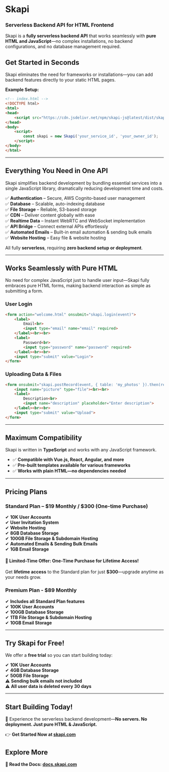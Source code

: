 # **Skapi**  
### **Serverless Backend API for HTML Frontend**  

Skapi is a **fully serverless backend API** that works seamlessly with **pure HTML and JavaScript**—no complex installations, no backend configurations, and no database management required.  

## **Get Started in Seconds**  

Skapi eliminates the need for frameworks or installations—you can add backend features directly to your static HTML pages.  

**Example Setup:**  

```html
<!-- index.html -->
<!DOCTYPE html>
<html>
<head>
    <script src="https://cdn.jsdelivr.net/npm/skapi-js@latest/dist/skapi.js"></script>
</head>
<body>
    <script>
        const skapi = new Skapi('your_service_id', 'your_owner_id');
    </script>
</body>
</html>
```

---

## **Everything You Need in One API**  

Skapi simplifies backend development by bundling essential services into a single JavaScript library, dramatically reducing development time and costs.  

✅ **Authentication** – Secure, AWS Cognito-based user management  
✅ **Database** – Scalable, auto-indexing database  
✅ **File Storage** – Reliable, S3-based storage  
✅ **CDN** – Deliver content globally with ease  
✅ **Realtime Data** – Instant WebRTC and WebSocket implementation  
✅ **API Bridge** – Connect external APIs effortlessly  
✅ **Automated Emails** – Built-in email automation & sending bulk emails  
✅ **Website Hosting** – Easy file & website hosting  

All fully **serverless**, requiring **zero backend setup or deployment**.  

---

## **Works Seamlessly with Pure HTML**  

No need for complex JavaScript just to handle user input—Skapi fully embraces pure HTML forms, making backend interaction as simple as submitting a form.  

### **User Login**  

```html
<form action="welcome.html" onsubmit="skapi.login(event)">
    <label>
        Email<br>
        <input type="email" name="email" required>
    </label><br><br>
    <label>
        Password<br>
        <input type="password" name="password" required>
    </label><br><br>
    <input type="submit" value="Login">
</form>
```

### **Uploading Data & Files**  

```html
<form onsubmit="skapi.postRecord(event, { table: 'my_photos' }).then(res => alert('Success!') )">
    <input name="picture" type="file"><br><br>
    <label>
        Description<br>
        <input name="description" placeholder="Enter description">
    </label><br><br>
    <input type="submit" value="Upload">
</form>
```

---

## **Maximum Compatibility**  

Skapi is written in **TypeScript** and works with any JavaScript framework.  

- ✅ **Compatible with Vue.js, React, Angular, and more**  
- ✅ **Pre-built templates available for various frameworks**  
- ✅ **Works with plain HTML—no dependencies needed**  

---

## **Pricing Plans**  

### **Standard Plan** – $19 Monthly / $300 (One-time Purchase)  
✔ **10K User Accounts**  
✔ **User Invitation System**  
✔ **Website Hosting**  
✔ **8GB Database Storage**  
✔ **100GB File Storage & Subdomain Hosting**  
✔ **Automated Emails & Sending Bulk Emails**  
✔ **1GB Email Storage**  

#### **🚀 Limited-Time Offer: One-Time Purchase for Lifetime Access!**  
Get **lifetime access** to the Standard plan for just **$300**—upgrade anytime as your needs grow.

### **Premium Plan** - $89 Monthly  
✔ **Includes all Standard Plan features**  
✔ **100K User Accounts**  
✔ **100GB Database Storage**  
✔ **1TB File Storage & Subdomain Hosting**  
✔ **10GB Email Storage**  

---

## **Try Skapi for Free!**  

We offer a **free trial** so you can start building today:  

✔ **10K User Accounts**  
✔ **4GB Database Storage**  
✔ **50GB File Storage**  
⚠ **Sending bulk emails not included**  
⚠ **All user data is deleted every 30 days**  

---

## **Start Building Today!**  
🚀 Experience the serverless backend development—**No servers. No deployment. Just pure HTML & JavaScript.**  

👉 **Get Started Now at [skapi.com](https://skapi.com)**  

## **Explore More**

**📖 Read the Docs: [docs.skapi.com](https://docs.skapi.com)**
